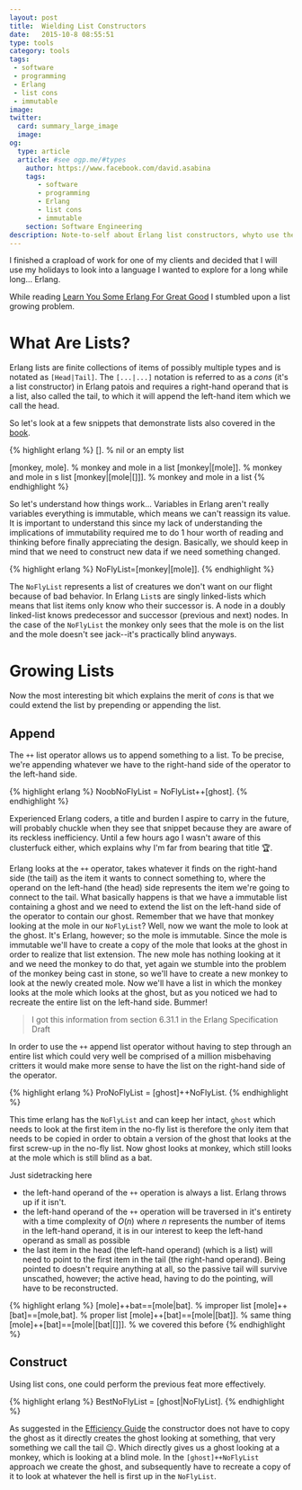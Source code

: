 ```yaml
---
layout: post
title:  Wielding List Constructors
date:   2015-10-8 08:55:51
type: tools
category: tools
tags:
 - software
 - programming 
 - Erlang
 - list cons
 - immutable
image: 
twitter:
  card: summary_large_image
  image: 
og:
  type: article
  article: #see ogp.me/#types
    author: https://www.facebook.com/david.asabina
    tags:
       - software
       - programming 
       - Erlang
       - list cons
       - immutable
    section: Software Engineering
description: Note-to-self about Erlang list constructors, whyto use them and how to refrain from writing code I could get murered over by some angry developers.
---
```


I finished a crapload of work for one of my clients and decided that I will
use my holidays to look into a language I wanted to explore for a long while
long... Erlang.

While reading [Learn You Some Erlang For Great Good](http://learnyousomeerlang.com/)
I stumbled upon a list growing problem.

# What Are Lists?

Erlang lists are finite collections of items of possibly multiple types and is
notated as `[Head|Tail]`. The `[...|...]` notation is referred to as a _cons_
(it's a list constructor) in Erlang patois and requires a right-hand operand
that is a list, also called the tail, to which it will append the left-hand
item which we call the head.

So let's look at a few snippets that demonstrate lists also covered
in the [book](http://learnyousomeerlang.com/starting-out-for-real#lists).

{% highlight erlang %}
[]. % nil or an empty list

[monkey, mole]. % monkey and mole in a list
[monkey|[mole]]. % monkey and mole in s list
[monkey|[mole|[]]]. % monkey and mole in a list
{% endhighlight %}

So let's understand how things work... Variables in Erlang aren't really
variables everything is immutable, which means we can't reassign its value.
It is important to understand this since my lack of understanding the
implications of immutability required me to do 1 hour worth of reading and
thinking before finally appreciating the design. Basically, we should keep in
mind that we need to construct new data if we need something changed.

{% highlight erlang %}
NoFlyList=[monkey|[mole]].
{% endhighlight %}

The `NoFlyList` represents a list of creatures we don't want on our flight
because of bad behavior. In Erlang `List`s are singly linked-lists which means
that list items only know who their successor is. A node in a doubly
linked-list knows predecessor and successor (previous and next) nodes. In the
case of the `NoFlyList` the monkey only sees that the mole is on the list and
the mole doesn't see jack--it's practically blind anyways.

<!-- TODO: Image of mode looking at other item -->

# Growing Lists

Now the most interesting bit which explains the merit of _cons_ is that we could
extend the list by prepending or appending the list.

<!-- In case of appending the
list we would have to tell the mole to remember who its successor is. Since
this requires a change to the mole, which isn't possible in Erlang because
everything is immutable, we would have to rebuild (let's say copy) the entire
list and in the process record the mole's successor.-->

## Append

The `++` list operator allows us to append something to a list. To be precise,
we're appending whatever we have to the right-hand side of the operator to the
left-hand side.

{% highlight erlang %}
NoobNoFlyList = NoFlyList++[ghost].
{% endhighlight %}

Experienced Erlang coders, a title and burden I aspire to carry in the future,
will probably chuckle when they see that snippet because they are aware of its
reckless inefficiency. Until a few hours ago I wasn't aware of this
clusterfuck either, which explains why I'm far from bearing that title :trophy:.

Erlang looks at the `++` operator, takes whatever it finds on the
right-hand side (the tail) as the item it wants to connect something to, where
the operand on the left-hand (the head) side represents the item we're going to
connect to the tail. What basically happens is that we have a immutable list
containing a ghost and we need to extend the list on the left-hand side of the
operator to contain our ghost. Remember that we have that monkey looking at the
mole in our `NoFlyList`? Well, now we want the mole to look at the ghost. It's
Erlang, however; so the mole is immutable. Since the mole is immutable we'll
have to create a copy of the mole that looks at the ghost in order to realize
that list extension. The new mole has nothing looking at it and we need the
monkey to do that, yet again we stumble into the problem of the monkey being
cast in stone, so we'll have to create a new monkey to look at the newly
created mole. Now we'll have a list in which the monkey looks at the mole
which looks at the ghost, but as you noticed we had to recreate the entire
list on the left-hand side. Bummer!

<!-- TODO: Visual representation of having to copy the NoFlyList -->

> I got this information from section 6.31.1 in the Erlang Specification Draft

In order to use the `++` append list operator without having to step through an
entire list which could very well be comprised of a million misbehaving
critters it would make more sense to have the list on the right-hand side of
the operator. 

<!-- TODO: Visual representation of a appending a list to a shortlist,
emphasize the impact of the shortlist which has to be produced and why it
needs to be copied since the shortlist isn't looking at anything -->

{% highlight erlang %}
ProNoFlyList = [ghost]++NoFlyList.
{% endhighlight %}

This time erlang has the `NoFlyList` and can keep her intact, `ghost` which
needs to look at the first item in the no-fly list is therefore the only item
that needs to be copied in order to obtain a version of the ghost that looks at
the first screw-up in the no-fly list. Now ghost looks at monkey, which still
looks at the mole which is still blind as a bat.

Just sidetracking here

 - the left-hand operand of the `++` operation is always a list. Erlang throws
 up if it isn't.
 - the left-hand operand of the `++` operation will be traversed in it's
 entirety with a time complexity of $O(n)$ where $n$ represents the number of
 items in the left-hand operand, it is in our interest to keep the left-hand
 operand as small as possible
 - the last item in the head (the left-hand operand) (which is a list) will
 need to point to the first item in the tail (the right-hand operand). Being
 pointed to doesn't require anything at all, so the passive tail will survive
 unscathed, however; the active head, having to do the pointing, will have to
 be reconstructed.

{% highlight erlang %}
[mole]++bat==[mole|bat]. % improper list
[mole]++[bat]==[mole,bat]. % proper list
[mole]++[bat]==[mole|[bat]]. % same thing
[mole]++[bat]==[mole|[bat|[]]]. % we covered this before
{% endhighlight %}


## Construct
Using list cons, one could perform the previous feat more effectively.

{% highlight erlang %}
BestNoFlyList = [ghost|NoFlyList].
{% endhighlight %}

As suggested in the [Efficiency Guide](http://www.erlang.org/doc/efficiency_guide/myths.html#id61192)
the constructor does not have to copy the ghost as it directly creates the
ghost looking at something, that very something we call the tail :wink:. Which directly gives us a ghost looking at a
monkey, which is looking at a blind mole. In the `[ghost]++NoFlyList` approach
we create the ghost, and subsequently have to recreate a copy of it to look at
whatever the hell is first up in the `NoFlyList`.

<!-- TODO: VIsual representation of a cons used which doesn't have to copy 
a shortlist because the head is already created ready to point to something
that is going to be supplied -->

